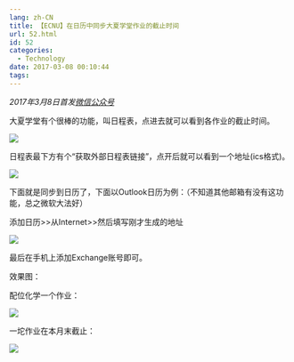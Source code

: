 ```yaml
---
lang: zh-CN
title: 【ECNU】在日历中同步大夏学堂作业的截止时间
url: 52.html
id: 52
categories:
  - Technology
date: 2017-03-08 00:10:44
tags:
---
```


_2017年3月8日首发[微信公众号](https://mp.weixin.qq.com/s?__biz=MzIyMjA1MDA4MQ==&mid=2455134383&idx=1&sn=824770417cb7381aff49ba081b1a1eea&chksm=ff91a2e1c8e62bf784b367faee54b2f98741e51cf17497ac8348b32a60ce3575ce095013affb#rd)_

大夏学堂有个很棒的功能，叫日程表，点进去就可以看到各作业的截止时间。

![](https://i.loli.net/2018/05/28/5b0ba53bd4bf3.png)

日程表最下方有个“获取外部日程表链接”，点开后就可以看到一个地址(ics格式)。

![](https://i.loli.net/2018/05/28/5b0ba53bdcce7.png)

下面就是同步到日历了，下面以Outlook日历为例：（不知道其他邮箱有没有这功能，总之微软大法好）

添加日历>>从Internet>>然后填写刚才生成的地址

![](https://i.loli.net/2018/05/28/5b0ba53bde5c4.png)

最后在手机上添加Exchange账号即可。

效果图：

配位化学一个作业：

![](https://i.loli.net/2018/05/28/5b0ba53bf0eb9.jpg)

一坨作业在本月末截止：

![](https://i.loli.net/2018/05/28/5b0ba53bf2c01.jpg)

